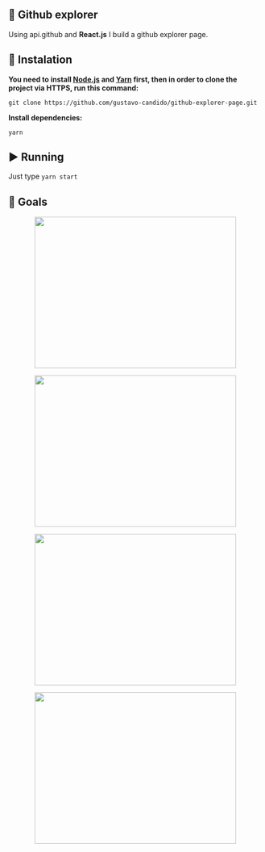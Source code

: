 ## :mag_right: Github explorer

Using api.github and __React.js__ I build a github explorer page.


## :wrench: Instalation ##
**You need to install [Node.js](https://nodejs.org/en/download/) 
and [Yarn](https://yarnpkg.com/) first, then in order to clone the project via HTTPS, run this command:**

```git clone https://github.com/gustavo-candido/github-explorer-page.git```


**Install dependencies:**

```yarn```

## :arrow_forward: Running ##

Just type `yarn start`




## :checkered_flag: Goals ##


<p align="center"> 
<img  height=300 width=400 src="https://github.com/gustavo-candido/github-explorer-page/blob/master/empty-input%20(2).gif">
</p>


<p align="center"> 
<img  height=300 width=400  src="https://github.com/gustavo-candido/github-explorer-page/blob/master/wrong-repository%20(1).gif">
</p>

<p align="center"> 
<img  height=300 width=400  src="https://github.com/gustavo-candido/github-explorer-page/blob/master/valid%20(1).gif">
</p>

<p align="center"> 
<img  height=300 width=400  src="https://github.com/gustavo-candido/github-explorer-page/blob/master/issues%20(1).gif">
</p>

